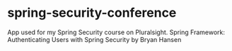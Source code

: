 # spring-security-conference
App used for my Spring Security course on Pluralsight.
Spring Framework: Authenticating Users with Spring Security by Bryan Hansen
